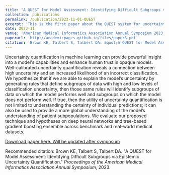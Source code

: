 ```yaml
---
title: "A QUEST for Model Assessment: Identifying Difficult Subgroups via Epistemic Uncertainty Quantification"
collection: publications
permalink: /publication/2023-11-01-QUEST
excerpt: 'This is the first paper about the QUEST system for uncertainty interpretation and utilization.'
date: 2023-11
venue: 'American Medical Informatics Association Annual Symposium 2023'
paperurl: 'http://academicpages.github.io/files/paper3.pdf'
citation: 'Brown KE, Talbert S, Talbert DA. &quot;A QUEST for Model Assessment: Identifying Difficult Subgroups via Epistemic Uncertainty Quantification.&quot; <i>Proceedings of the American Medical Informatics Association Annual Symposium</i>, 2023.'
---
```

Uncertainty quantification in machine learning can provide powerful insight into a model's capabilities and enhance human trust in opaque models. Well-calibrated uncertainty quantification reveals a connection between high uncertainty and an increased likelihood of an incorrect classification. We hypothesize that if we are able to explain the model’s uncertainty by generating rules that define subgroups of data with high and low levels of classification uncertainty, then those same rules will identify subgroups of data on which the model performs well and subgroups on which the model does not perform well. If true, then the utility of uncertainty quantification is not limited to understanding the certainty of individual predictions; it can also be used to provide a more global understanding of the model’s understanding of patient subpopulations. We evaluate our proposed technique and hypotheses on deep neural networks and tree-based gradient boosting ensemble across benchmark and real-world medical datasets.

[Download paper here. Will be updated after symposum](http://academicpages.github.io/files/paper3.pdf)

Recommended citation: Brown KE, Talbert S, Talbert DA. "A QUEST for Model Assessment: Identifying Difficult Subgroups via Epistemic Uncertainty Quantification." <i>Proceedings of the American Medical Informatics Association Annual Symposium</i>, 2023.